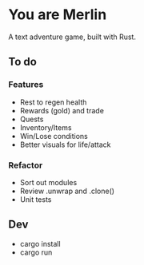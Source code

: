 # You are Merlin

A text adventure game, built with Rust.

## To do

### Features

- Rest to regen health
- Rewards (gold) and trade
- Quests
- Inventory/Items
- Win/Lose conditions
- Better visuals for life/attack

### Refactor

- Sort out modules
- Review .unwrap and .clone()
- Unit tests

## Dev

- cargo install
- cargo run
